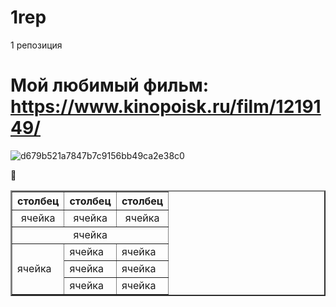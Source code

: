 # 1rep
1 репозиция
# Мой любимый фильм: https://www.kinopoisk.ru/film/1219149/
![d679b521a7847b7c9156bb49ca2e38c0](https://github.com/rgdthtfhgh/1rep/assets/159879667/a425a288-1bb9-4891-bf04-c27bd068dc41)

🤡
<table border="2" align="center" width="50%" cellspacing="0">
	<tr>
		<th>столбец</th>
		<th>столбец</th>
		<th>столбец</th>
	</tr>
	<tr>
		<td align="center">ячейка</td>
		<td align="center">ячейка</td>
		<td align="center">ячейка</td>
	</tr>
	<tr>
		<td align="center" colspan="3">ячейка</td>
	</tr>
	<tr>
		<td rowspan="3">ячейка</td>
		<td>ячейка</td>
		<td>ячейка</td>
	</tr>
	<tr>
		<td>ячейка</td>
		<td>ячейка</td>
	</tr>
	<tr>
		<td>ячейка</td>
		<td>ячейка</td>
	</tr>
</table>
